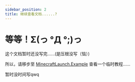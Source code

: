 ```yaml
---
sidebar_position: 2
title: 继续查看文档......?
---
```


# 等等！Σ(っ °Д °;)っ

这个文档暂时还没写完......(是压根没写（恼）)

所以，请移步至 [MinecraftLaunch.Example](https://github.com/Lunova-Studio/MinecraftLaunch/blob/4.0.x/MinecraftLaunch.Example/Program.cs) 查看一个临时教程......

暂时没时间写qwq